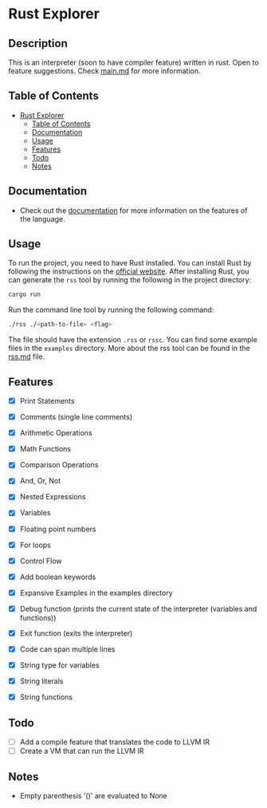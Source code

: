 # Rust Explorer

## Description
This is an interpreter (soon to have compiler feature) written in rust. Open to feature suggestions. Check [main.md](docs/main.md) for more information.

## Table of Contents
- [Rust Explorer](#rust-explorer)
  - [Table of Contents](#table-of-contents)
  - [Documentation](#documentation)
  - [Usage](#usage)
  - [Features](#features)
  - [Todo](#todo)
  - [Notes](#notes)

## Documentation
- Check out the [documentation](docs/main.md) for more information on the features of the language.

## Usage
To run the project, you need to have Rust installed. You can install Rust by following the instructions on the [official website](https://www.rust-lang.org/tools/install). After installing Rust, you can generate the `rss` tool by running the following in the project directory:
```bash
cargo run
```

Run the command line tool by running the following command:
```bash
./rss ./<path-to-file> <flag>
```
The file should have the extension `.rss` or `rssc`. You can find some example files in the `examples` directory.
More about the rss tool can be found in the [rss.md](docs/rss.md) file.

## Features
- [x] Print Statements
- [x] Comments (single line comments)
- [x] Arithmetic Operations
- [x] Math Functions
- [x] Comparison Operations
- [x] And, Or, Not
- [x] Nested Expressions
- [x] Variables
- [x] Floating point numbers
- [x] For loops
- [x] Control Flow
- [x] Add boolean keywords
- [x] Expansive Examples in the examples directory
- [x] Debug function (prints the current state of the interpreter (variables and functions))
- [x] Exit function (exits the interpreter)
- [x] Code can span multiple lines
- [x] String type for variables
- [x] String literals
- [x] String functions


## Todo
- [ ] Add a compile feature that translates the code to LLVM IR
- [ ] Create a VM that can run the LLVM IR
 
## Notes
- Empty parenthesis '()' are evaluated to None